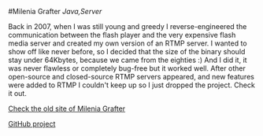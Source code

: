 #Milenia Grafter
_Java,Server_

Back in 2007, when I was still young and greedy I reverse-engineered the communication between the flash player and the very expensive flash media server and created my own version of an RTMP server. I wanted to show off like never before, so I decided that the size of the binary should stay under 64Kbytes, because we came from the eighties :) And I did it, it was never flawless or completely bug-free but it worked well. After other open-source and closed-source RTMP servers appeared, and new features were added to RTMP I couldn't keep up so I just dropped the project. Check it out.

<a href="http://milgra.com/milenia" target="_blank">Check the old site of Milenia Grafter</a>

<a href="https://github.com/milgra/mileniagrafter" target="_blank">GitHub project</a>